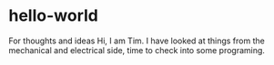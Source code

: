 # hello-world
For thoughts and ideas
Hi, I am Tim. I have looked at things from the mechanical and electrical side, time to check into some programing.
